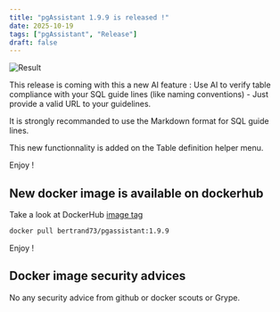 ```yaml
---
title: "pgAssistant 1.9.9 is released !"
date: 2025-10-19
tags: ["pgAssistant", "Release"]
draft: false
---
```


![Result](/pgassistant-blog/images/release.png)

This release is coming with this a new AI feature : Use AI to verify table compliance with your SQL guide lines (like naming conventions) - Just provide a valid URL to your guidelines. 

It is strongly recommanded to use the Markdown format for SQL guide lines. 

This new functionnality is added on the Table definition helper menu. 

Enjoy !

## New docker image is available on dockerhub

Take a look at DockerHub [image tag](https://hub.docker.com/r/bertrand73/pgassistant/tags)

```bash
docker pull bertrand73/pgassistant:1.9.9
```

Enjoy !

## Docker image security advices

No any security advice from github or docker scouts or Grype.